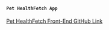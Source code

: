 #### `Pet HealthFetch App`

[Pet HealthFetch Front-End GitHub Link](https://github.com/dterceroparker/pet-healthfetch-front-end.git)